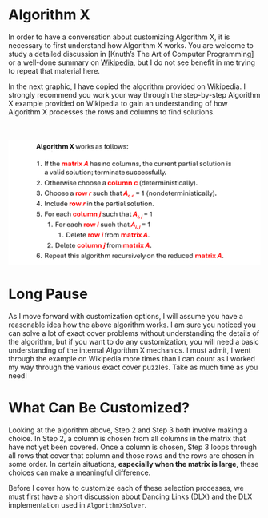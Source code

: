 # Algorithm X

In order to have a conversation about customizing Algorithm X, it is necessary to first understand how Algorithm X works. You are welcome to study a detailed discussion in [Knuth’s The Art of Computer Programming] or a well-done summary on [Wikipedia]( https://en.wikipedia.org/wiki/Knuth%27s_Algorithm_X), but I do not see benefit in me trying to repeat that material here.

In the next graphic, I have copied the algorithm provided on Wikipedia. I strongly recommend you work your way through the step-by-step Algorithm X example provided on Wikipedia to gain an understanding of how Algorithm X processes the rows and columns to find solutions. 

<BR><BR>
![Algorithm X](AlgorithmX.png)
<BR>

# Long Pause

As I move forward with customization options, I will assume you have a reasonable idea how the above algorithm works. I am sure you noticed you can solve a lot of exact cover problems without understanding the details of the algorithm, but if you want to do any customization, you will need a basic understanding of the internal Algorithm X mechanics. I must admit, I went through the example on Wikipedia more times than I can count as I worked my way through the various exact cover puzzles. Take as much time as you need!

# What Can Be Customized?

Looking at the algorithm above, Step 2 and Step 3 both involve making a choice. In Step 2, a column is chosen from all columns in the matrix that have not yet been covered. Once a column is chosen, Step 3 loops through all rows that cover that column and those rows and the rows are chosen in some order. In certain situations, __especially when the matrix is large__, these choices can make a meaningful difference.

Before I cover how to customize each of these selection processes, we must first have a short discussion about Dancing Links (DLX) and the DLX implementation used in `AlgorithmXSolver`.
